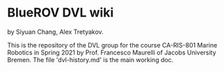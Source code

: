 # BlueROV DVL wiki

by Siyuan Chang, Alex Tretyakov.

This is the repository of the DVL group for the course CA-RIS-801 Marine Robotics in Spring 2021 by Prof. Francesco Maurelli of Jacobs University Bremen. The file 'dvl-history.md' is the main working doc.
